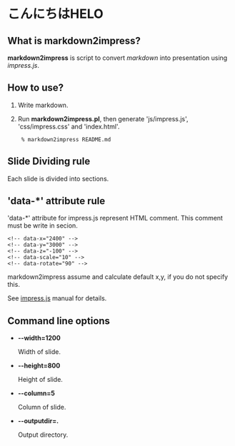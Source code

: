 こんにちはHELO
==========

What is markdown2impress?
----------

**markdown2impress** is script to convert *markdown* into presentation using *impress.js*.

How to use?
----------

1. Write markdown.
2. Run **markdown2impress.pl**, then generate 'js/impress.js', 'css/impress.css' and 'index.html'.

        % markdown2impress README.md

Slide Dividing rule
----------

Each slide is divided into sections.

'data-*' attribute rule
----------
<!-- data-x="1000" -->
<!-- data-y="3000" -->
<!-- data-z="500" -->
<!-- data-scale="3" -->
<!-- data-rotate="90" -->

'data-*' attribute for impress.js represent HTML comment.
This comment must be write in secion.

    <!-- data-x="2400" -->
    <!-- data-y="3000" -->
    <!-- data-z="-100" -->
    <!-- data-scale="10" -->
    <!-- data-rotate="90" -->

markdown2impress assume and calculate default x,y, if you do not specify this.

See [impress.js](http://bartaz.github.com/impress.js/) manual for details.

Command line options
----------

- **--width=1200**

    Width of slide.

- **--height=800**

    Height of slide.

- **--column=5**

    Column of slide.

- **--outputdir=.**

    Output directory.

